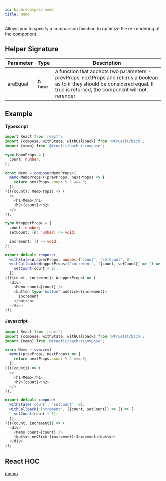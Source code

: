 ```yaml
---
id: bachrecompose-memo
title: memo
---
```


Allows you to specify a comparison function to optimize the re-rendering of the component.

## Helper Signature

| Parameter | Type    | Description                                                                                                                                                                        |
| --------- | ------- | ---------------------------------------------------------------------------------------------------------------------------------------------------------------------------------- |
| areEqual  | js func | a function that accepts two parameters - prevProps, nextProps and returns a boolean as to if they should be considered equal. If true is returned, the component will not rerender |

## Example

#### Typescript

```Typescript
import React from 'react';
import {compose, withState, withCallback} from '@truefit/bach';
import {memo} from '@truefit/bach-recompose';

type MemoProps = {
  count: number;
};

const Memo = compose<MemoProps>(
  memo<MemoProps>((prevProps, nextProps) => {
    return nextProps.count % 2 === 0;
  }),
)(({count}: MemoProps) => (
  <>
    <h1>Memo</h1>
    <h2>{count}</h2>
  </>
));

type WrapperProps = {
  count: number;
  setCount: (n: number) => void;

  increment: () => void;
};

export default compose(
  withState<WrapperProps, number>('count', 'setCount', 0),
  withCallback<WrapperProps>('increment', ({count, setCount}) => () => {
    setCount(count + 1);
  }),
)(({count, increment}: WrapperProps) => (
  <div>
    <Memo count={count} />
    <button type="button" onClick={increment}>
      Increment
    </button>
  </div>
));
```

#### Javascript

```Javascript
import React from 'react';
import {compose, withState, withCallback} from '@truefit/bach';
import {memo} from '@truefit/bach-recompose';

const Memo = compose(
  memo((prevProps, nextProps) => {
    return nextProps.count % 2 === 0;
  }),
)(({count}) => (
  <>
    <h1>Memo</h1>
    <h2>{count}</h2>
  </>
));

export default compose(
  withState('count', 'setCount', 0),
  withCallback('increment', ({count, setCount}) => () => {
    setCount(count + 1);
  }),
)(({count, increment}) => (
  <div>
    <Memo count={count} />
    <button onClick={increment}>Increment</button>
  </div>
));
```

## React HOC

[memo](https://reactjs.org/docs/react-api.html#reactmemo)
